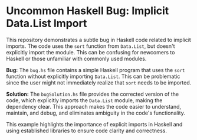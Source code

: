 # Uncommon Haskell Bug: Implicit Data.List Import

This repository demonstrates a subtle bug in Haskell code related to implicit imports. The code uses the `sort` function from `Data.List`, but doesn't explicitly import the module. This can be confusing for newcomers to Haskell or those unfamiliar with commonly used modules.

**Bug:**
The `bug.hs` file contains a simple Haskell program that uses the `sort` function without explicitly importing `Data.List`. This can be problematic since the user might not immediately realize that `sort` needs to be imported.

**Solution:**
The `bugSolution.hs` file provides the corrected version of the code, which explicitly imports the `Data.List` module, making the dependency clear. This approach makes the code easier to understand, maintain, and debug, and eliminates ambiguity in the code's functionality.

This example highlights the importance of explicit imports in Haskell and using established libraries to ensure code clarity and correctness.